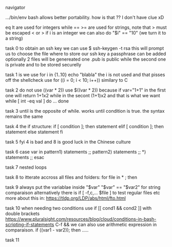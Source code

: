 navigator

.../bin/env bash allows better portability. how is that ?? I don't have clue xD

eq lt are used for integers while == >= are used for strings, note that > must be escaped \< or \>
if i is an integer we can also do "$i" == "10" (we turn it to a string)

task 0
to obtain an ssh key we can use $ ssh-keygen -t rsa
this will prompt us to choose the file where to store our ssh key
a passphrase can be added optionally
2 files will be genereated one .pub is public while the second one is private and to be stored securelly

task 1
is we use
for i in {1..10}
	echo "blabla"
the i is not used and that pisses off the shellcheck
use
for ((i = 0; i < 10; i++))
similary to C

task 2
do not use $(($var * 2)) use $((var * 2))
because if var="1+1" in the first one will return 1+1x2 while in the secont (1+1)x2 and that is what we want
while [ int -eq val ]
do
	...
done

task 3
until is the opposite of while. works until condition is true.
the syntax remains the same

task 4
the if structure:
if [ condition ]; then
	statement
elif [ condition ]; then
	statement
else
	statement
fi

task 5
fyi 4 is bad and 8 is good luck in the Chinese culture

task 6
case var in
	pattern1)
		statements
		;;
	pattern2)
		statements
		;;
	*)
		statements
		;;
esac

task 7
nested loops

task 8
to itterate accross all files and folders:
for file in * ; then

task 9
always put the variablae inside "$var"
"$var" == "$var2" for string comparaison
alternatively there is if [ -f,c,... $file ] to test regular files etc
more about this in: https://tldp.org/LDP/abs/html/fto.html

task 10
when needing two conditions use if [[ cond1 && cond2 ]] with double brackets
https://www.pluralsight.com/resources/blog/cloud/conditions-in-bash-scripting-if-statements  C-f &&
we can also use arithmetic expression in comparaison. if ((var1 - var2)); then .....

task 11


